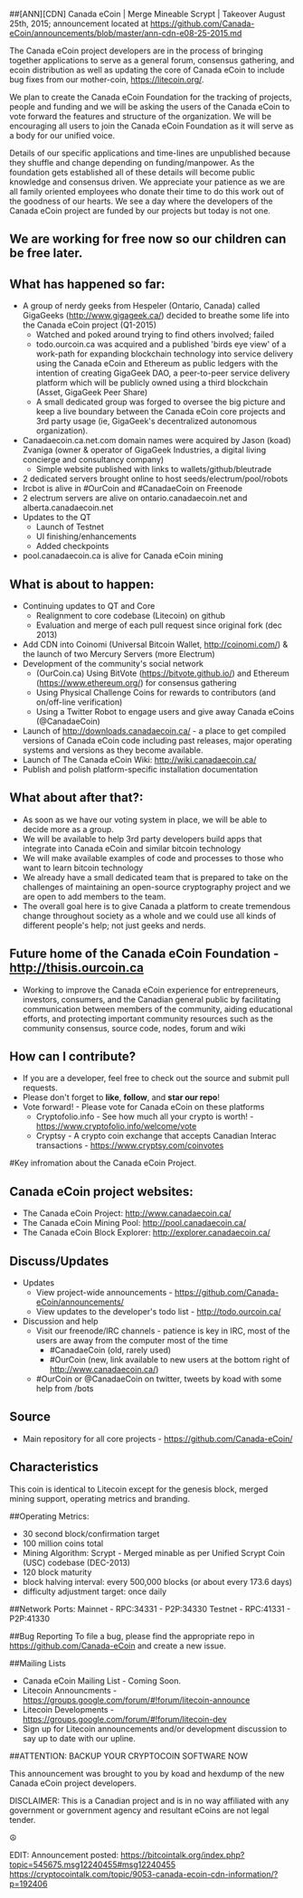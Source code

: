 
##[ANN][CDN] Canada eCoin | Merge Mineable Scrypt | Takeover
August 25th, 2015; announcement located at https://github.com/Canada-eCoin/announcements/blob/master/ann-cdn-e08-25-2015.md

The Canada eCoin project developers are in the process of bringing together applications to serve as a general forum, consensus gathering, and ecoin distribution as well as updating the core of Canada eCoin to include bug fixes from our mother-coin, https://litecoin.org/. 

We plan to create the Canada eCoin Foundation for the tracking of projects, people and funding and we will be asking the users of the Canada eCoin to vote forward the features and structure of the organization.  We will be encouraging all users to join the Canada eCoin Foundation as it will serve as a body for our unified voice.

Details of our specific applications and time-lines are unpublished because they shuffle and change depending on funding/manpower.  As the foundation gets established all of these details will become public knowledge and consensus driven.  We appreciate your patience as we are all family oriented employees who donate their time to do this work out of the goodness of our hearts.  We see a day where the developers of the Canada eCoin project are funded by our projects but today is not one.

## We are working for free now so our children can be free later.

## What has happened so far:
* A group of nerdy geeks from Hespeler (Ontario, Canada) called GigaGeeks (http://www.gigageek.ca/) decided to breathe some life into the Canada eCoin project (Q1-2015)
	- Watched and poked around trying to find others involved; failed
	- todo.ourcoin.ca was acquired and a published 'birds eye view' of a work-path for expanding blockchain technology into service delivery using the Canada eCoin and Ethereum as public ledgers with the intention of creating GigaGeek DAO, a peer-to-peer service delivery platform which will be publicly owned using a third blockchain (Asset, GigaGeek Peer Share)
	- A small dedicated group was forged to oversee the big picture and keep a live boundary between the Canada eCoin core projects and 3rd party usage (ie, GigaGeek's decentralized autonomous organization).
* Canadaecoin.ca.net.com domain names were acquired by Jason (koad) Zvaniga (owner & operator of GigaGeek Industries, a digital living concierge and consultancy company)  
	- Simple website published with links to wallets/github/bleutrade
* 2 dedicated servers brought online to host seeds/electrum/pool/robots
* Ircbot is alive in #OurCoin and #CanadaeCoin on Freenode
* 2 electrum servers are alive on ontario.canadaecoin.net and alberta.canadaecoin.net
* Updates to the QT 
	- Launch of Testnet
	- UI finishing/enhancements
	- Added checkpoints
* pool.canadaecoin.ca is alive for Canada eCoin mining
	
## What is about to happen:
* Continuing updates to QT and Core
	- Realignment to core codebase (Litecoin) on github
	- Evaluation and merge of each pull request since original fork (dec 2013)
* Add CDN into Coinomi (Universal Bitcoin Wallet, http://coinomi.com/) & the launch of two Mercury Servers (more Electrum)
* Development of the community's social network
	- (OurCoin.ca) Using BitVote (https://bitvote.github.io/) and Ethereum (https://www.ethereum.org/) for consensus gathering
	- Using Physical Challenge Coins for rewards to contributors (and on/off-line verification)
	- Using a Twitter Robot to engage users and give away Canada eCoins (@CanadaeCoin)
* Launch of http://downloads.canadaecoin.ca/ - a place to get compiled versions of Canada eCoin code including past releases, major operating systems and versions as they become available.
* Launch of The Canada eCoin Wiki: http://wiki.canadaecoin.ca/
* Publish and polish platform-specific installation documentation

## What about after that?:
* As soon as we have our voting system in place, we will be able to decide more as a group.  
* We will be available to help 3rd party developers build apps that integrate into Canada eCoin and similar bitcoin technology
* We will make available examples of code and processes to those who want to learn bitcoin technology
* We already have a small dedicated team that is prepared to take on the challenges of maintaining an open-source cryptography project and we are open to add members to the team.  
* The overall goal here is to give Canada a platform to create tremendous change throughout society as a whole and we could use all kinds of different people's help; not just geeks and nerds.  

## Future home of the Canada eCoin Foundation - http://thisis.ourcoin.ca
- Working to improve the Canada eCoin experience for entrepreneurs, investors, consumers, and the Canadian general public by facilitating communication between members of the community, aiding educational efforts, and protecting important community resources such as the community consensus, source code, nodes, forum and wiki

## How can I contribute?
* If you are a developer, feel free to check out the source and submit pull requests.
* Please don't forget to **like**, **follow**, and **star our repo**! 
* Vote forward! - Please vote for Canada eCoin on these platforms
	- Cryptofolio.info - See how much all your crypto is worth! - https://www.cryptofolio.info/welcome/vote
	- Cryptsy - A crypto coin exchange that accepts Canadian Interac transactions - https://www.cryptsy.com/coinvotes

#Key infromation about the Canada eCoin Project.
## Canada eCoin project websites:
* The Canada eCoin Project:  http://www.canadaecoin.ca/
* The Canada eCoin Mining Pool:  http://pool.canadaecoin.ca/
* The Canada eCoin Block Explorer: http://explorer.canadaecoin.ca/

## Discuss/Updates
* Updates
	- View project-wide announcements - https://github.com/Canada-eCoin/announcements/
	- View updates to the developer's todo list - http://todo.ourcoin.ca/
* Discussion and help
	- Visit our freenode/IRC channels - patience is key in IRC, most of the users are away from the computer most of the time
		-  #CanadaeCoin (old, rarely used)
		-  #OurCoin (new, link available to new users at the bottom right of http://www.canadaecoin.ca/)
	- #OurCoin or @CanadaeCoin on twitter, tweets by koad with some help from /bots

## Source
* Main repository for all core projects - https://github.com/Canada-eCoin/

## Characteristics
This coin is identical to Litecoin except for the genesis block, merged mining support, operating metrics and branding.

##Operating Metrics:
* 30 second block/confirmation target
* 100 million coins total
* Mining Algorithm: Scrypt - Merged minable as per Unified Scrypt Coin (USC) codebase (DEC-2013)
* 120 block maturity
* block halving interval: every 500,000 blocks (or about every 173.6 days)
* difficulty adjustment target: once daily

##Network Ports:
Mainnet - RPC:34331 - P2P:34330
Testnet - RPC:41331 - P2P:41330

##Bug Reporting
To file a bug, please find the appropriate repo in https://github.com/Canada-eCoin and create a new issue.

##Mailing Lists
* Canada eCoin Mailing List - Coming Soon.
* Litecoin Announcments - https://groups.google.com/forum/#!forum/litecoin-announce
* Litecoin Developments - https://groups.google.com/forum/#!forum/litecoin-dev
* Sign up for Litecoin announcements and/or development discussion to say up to date with our upline.

##ATTENTION: BACKUP YOUR CRYPTOCOIN SOFTWARE NOW

This announcement was brought to you by koad and hexdump of the new Canada eCoin project developers.

DISCLAIMER: This is a Canadian project and is in no way affiliated with any government or government agency and resultant eCoins are not legal tender.

☮


EDIT:
Announcement posted:
https://bitcointalk.org/index.php?topic=545675.msg12240455#msg12240455
https://cryptocointalk.com/topic/9053-canada-ecoin-cdn-information/?p=192406

